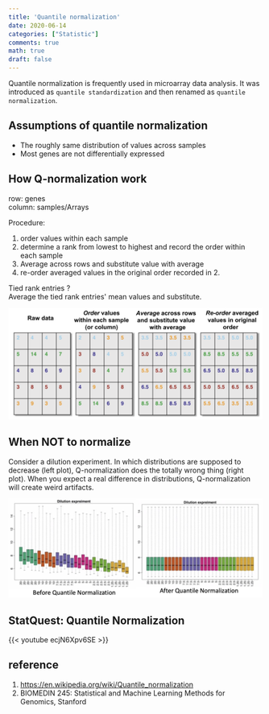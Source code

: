 ```yaml
---
title: 'Quantile normalization'
date: 2020-06-14
categories: ["Statistic"]
comments: true
math: true
draft: false
---
```


Quantile normalization is frequently used in microarray data analysis. It was introduced as `quantile standardization` and then renamed as `quantile normalization`.


## Assumptions of quantile normalization
- The roughly same distribution of values across samples
- Most genes are not differentially expressed


## How Q-normalization work

row: genes  
column: samples/Arrays  

Procedure:
1. order values within each sample
2. determine a rank from lowest to highest and record the order within each sample
3. Average across rows and substitute value with average
4. re-order averaged values in the original order recorded in 2.

Tied rank entries ?  
Average the tied rank entries' mean values and substitute.

![Q-normalization](/images/stats/quantile-normalization.png)




## When NOT to normalize
Consider a dilution experiment. In which distributions are supposed to decrease (left plot), Q-normalization does the totally wrong thing (right plot). When you expect a real difference in distributions, Q-normalization will create weird artifacts.

![Q-normalization](/images/stats/quantile-normalization-2.png)




## StatQuest: Quantile Normalization
{{< youtube ecjN6Xpv6SE >}}


## reference

1. https://en.wikipedia.org/wiki/Quantile_normalization
2. BIOMEDIN 245: Statistical and Machine Learning Methods for Genomics, Stanford 